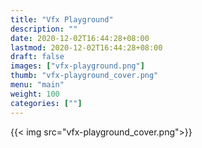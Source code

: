 ```yaml
---
title: "Vfx Playground"
description: ""
date: 2020-12-02T16:44:28+08:00
lastmod: 2020-12-02T16:44:28+08:00
draft: false
images: ["vfx-playground.png"]
thumb: "vfx-playground_cover.png"
menu: "main"
weight: 100
categories: [""]
---
```


{{< img src="vfx-playground_cover.png">}}
